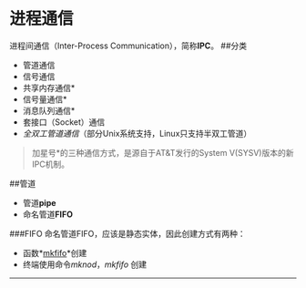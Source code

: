 进程通信
=======
进程间通信（Inter-Process Communication），简称**IPC**。
##分类
* 管道通信
* 信号通信
* 共享内存通信*
* 信号量通信*
* 消息队列通信*
* 套接口（Socket）通信
* *全双工管道通信*（部分Unix系统支持，Linux只支持半双工管道）

>加星号*的三种通信方式，是源自于AT&T发行的System V(SYSV)版本的新IPC机制。

##管道
* 管道**pipe**
* 命名管道**FIFO**

###FIFO
命名管道FIFO，应该是静态实体，因此创建方式有两种：
* 函数*[mkfifo](./mkfifo)*创建
* 终端使用命令*mknod*，*mkfifo* 创建

---------------------------
